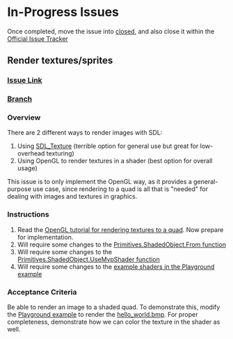# In-Progress Issues

Once completed, move the issue into [closed](./closed.md), and also close it within the [Official Issue Tracker](https://github.com/exokomodo/openwomb/issues)

## Render textures/sprites

### [Issue Link](https://github.com/ExoKomodo/openwomb/issues/3)

### [Branch](https://github.com/exokomodo/openwomb/tree/3_textures)

### Overview

There are 2 different ways to render images with SDL:

1. Using [SDL_Texture](https://lazyfoo.net/tutorials/SDL/07_texture_loading_and_rendering/index.php) (terrible option for general use but great for low-overhead texturing)
1. Using OpenGL to render textures in a shader (best option for overall usage)

This issue is to only implement the OpenGL way, as it provides a general-purpose use case, since rendering to a quad is all that is "needed" for dealing with images and textures in graphics.

### Instructions

1. Read the [OpenGL tutorial for rendering textures to a quad](https://learnopengl.com/Getting-started/Textures). Now prepare for implementation.
1. Will require some changes to the [Primitives.ShadedObject.From function](./src/Womb/Graphics/Primitives.fs)
1. Will require some changes to the [Primitives.ShadedObject.UseMvpShader function](./src/Womb/Graphics/Primitives.fs)
1. Will require some changes to the [example shaders in the Playground example](./examples/Playground/Resources/Shaders/)

### Acceptance Criteria

Be able to render an image to a shaded quad. To demonstrate this, modify the [Playground example](./examples/Playground) to render the [hello_world.bmp](./examples/Playground/Resources/Textures/hello_world.bmp). For proper completeness, demonstrate how we can color the texture in the shader as well.

